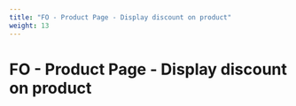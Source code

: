 ```yaml
---
title: "FO - Product Page - Display discount on product"
weight: 13
---
```


# FO - Product Page - Display discount on product
